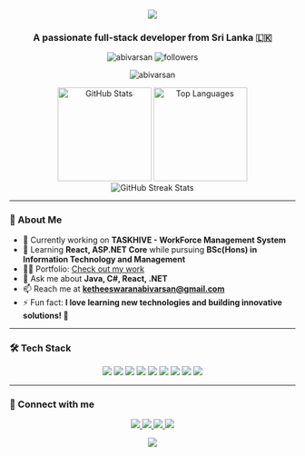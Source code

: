 <h1 align="center">
  <img src="https://readme-typing-svg.herokuapp.com/?lines=Hi+There!+👋;Iam+Abivarsan+Ketheeswaran!&center=true&size=30">
</h1>

<h3 align="center">A passionate full-stack developer from Sri Lanka 🇱🇰</h3>

<p align="center">
  <img src="https://komarev.com/ghpvc/?username=abivarsan&label=Profile%20views&color=0e75b6&style=flat" alt="abivarsan" />
  <img src="https://img.shields.io/github/followers/abivarsan?label=Followers&style=social" alt="followers" />
</p>

<p align="center">
  <img src="https://github-profile-trophy.vercel.app/?username=abivarsan&theme=darkhub&no-frame=true&row=1&column=7" alt="abivarsan" />
</p>

<div align="center">
  <img src="https://github-readme-stats.vercel.app/api?username=abivarsan&show_icons=true&theme=radical" alt="GitHub Stats" height="165">
  <img src="https://github-readme-stats.vercel.app/api/top-langs/?username=abivarsan&layout=compact&theme=radical" alt="Top Languages" height="165">
</div>

<div align="center">
  <img src="https://github-readme-streak-stats.herokuapp.com/?user=abivarsan&theme=radical" alt="GitHub Streak Stats">
</div>

---

### 🚀 About Me

- 🔭 Currently working on **TASKHIVE - WorkForce Management System**
- 🌱 Learning **React, ASP.NET Core** while pursuing **BSc(Hons) in Information Technology and Management**
- 👨‍💻 Portfolio: [Check out my work](https://abivarsan.github.io/AbivarsanK_Personal_Portfolio/)
- 💬 Ask me about **Java, C#, React, .NET**
- 📫 Reach me at **ketheeswaranabivarsan@gmail.com**
- ⚡ Fun fact: **I love learning new technologies and building innovative solutions! 🚀**

---

### 🛠️ Tech Stack

<p align="center">
<img src="https://img.shields.io/badge/java-%23ED8B00.svg?style=for-the-badge&logo=java&logoColor=white"/>
<img src="https://img.shields.io/badge/c%23-%23239120.svg?style=for-the-badge&logo=c-sharp&logoColor=white"/>
<img src="https://img.shields.io/badge/react-%2320232a.svg?style=for-the-badge&logo=react&logoColor=%2361DAFB"/>
<img src="https://img.shields.io/badge/.NET-5C2D91?style=for-the-badge&logo=.net&logoColor=white"/>
<img src="https://img.shields.io/badge/typescript-%23007ACC.svg?style=for-the-badge&logo=typescript&logoColor=white"/>
<img src="https://img.shields.io/badge/docker-%230db7ed.svg?style=for-the-badge&logo=docker&logoColor=white"/>
<img src="https://img.shields.io/badge/MongoDB-%234ea94b.svg?style=for-the-badge&logo=mongodb&logoColor=white"/>
<img src="https://img.shields.io/badge/mysql-%2300f.svg?style=for-the-badge&logo=mysql&logoColor=white"/>
<img src="https://img.shields.io/badge/git-%23F05033.svg?style=for-the-badge&logo=git&logoColor=white"/>
</p>

---

### 🤝 Connect with me

<p align="center">
  <a href="https://twitter.com/abivarsank" target="blank">
    <img src="https://img.shields.io/badge/Twitter-%231DA1F2.svg?style=for-the-badge&logo=Twitter&logoColor=white"/>
  </a>
  <a href="https://linkedin.com/in/abivarsan" target="blank">
    <img src="https://img.shields.io/badge/linkedin-%230077B5.svg?style=for-the-badge&logo=linkedin&logoColor=white"/>
  </a>
  <a href="https://medium.com/@ketheeswaranabivarsan" target="blank">
    <img src="https://img.shields.io/badge/Medium-12100E?style=for-the-badge&logo=medium&logoColor=white"/>
  </a>
  <a href="https://www.hackerrank.com/abivarsan_k" target="blank">
    <img src="https://img.shields.io/badge/-Hackerrank-2EC866?style=for-the-badge&logo=HackerRank&logoColor=white"/>
  </a>
</p>

<p align="center">
  <img src="https://capsule-render.vercel.app/api?type=waving&color=gradient&height=100&section=footer"/>
</p>
